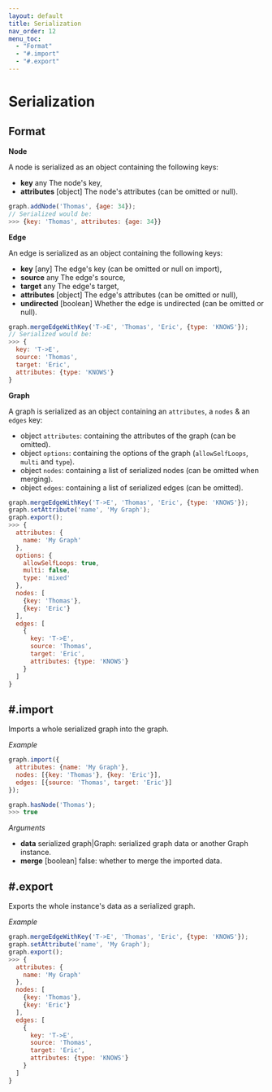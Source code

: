```yaml
---
layout: default
title: Serialization
nav_order: 12
menu_toc:
  - "Format"
  - "#.import"
  - "#.export"
---
```


# Serialization

## Format

**Node**

A node is serialized as an object containing the following keys:
  * **key** <span class="code">any</span> The node's key,
  * **attributes** <span class="code">[object]</span> The node's attributes (can be omitted or null).

```js
graph.addNode('Thomas', {age: 34});
// Serialized would be:
>>> {key: 'Thomas', attributes: {age: 34}}
```

**Edge**

An edge is serialized as an object containing the following keys:
  * **key** <span class="code">[any]</span> The edge's key (can be omitted or null on import),
  * **source** <span class="code">any</span> The edge's source,
  * **target** <span class="code">any</span> The edge's target,
  * **attributes** <span class="code">[object]</span> The edge's attributes (can be omitted or null),
  * **undirected** <span class="code">[boolean]</span> Whether the edge is undirected (can be omitted or null).

```js
graph.mergeEdgeWithKey('T->E', 'Thomas', 'Eric', {type: 'KNOWS'});
// Serialized would be:
>>> {
  key: 'T->E',
  source: 'Thomas',
  target: 'Eric',
  attributes: {type: 'KNOWS'}
}
```

**Graph**

A graph is serialized as an object containing an `attributes`, a `nodes` & an `edges` key:
  * <span class="code">object</span> `attributes`: containing the attributes of the graph (can be omitted).
  * <span class="code">object</span> `options`: containing the options of the graph (`allowSelfLoops`, `multi` and `type`).
  * <span class="code">object</span> `nodes`: containing a list of serialized nodes (can be omitted when merging).
  * <span class="code">object</span> `edges`: containing a list of serialized edges (can be omitted).

```js
graph.mergeEdgeWithKey('T->E', 'Thomas', 'Eric', {type: 'KNOWS'});
graph.setAttribute('name', 'My Graph');
graph.export();
>>> {
  attributes: {
    name: 'My Graph'
  },
  options: {
    allowSelfLoops: true,
    multi: false,
    type: 'mixed'
  },
  nodes: [
    {key: 'Thomas'},
    {key: 'Eric'}
  ],
  edges: [
    {
      key: 'T->E',
      source: 'Thomas',
      target: 'Eric',
      attributes: {type: 'KNOWS'}
    }
  ]
}
```

## #.import

Imports a whole serialized graph into the graph.

*Example*

```js
graph.import({
  attributes: {name: 'My Graph'},
  nodes: [{key: 'Thomas'}, {key: 'Eric'}],
  edges: [{source: 'Thomas', target: 'Eric'}]
});

graph.hasNode('Thomas');
>>> true
```

*Arguments*

* **data** <span class="code">serialized graph|Graph</span>: serialized graph data or another Graph instance.
* **merge** <span class="code">[boolean]</span> <span class="default">false</span>: whether to merge the imported data.

## #.export

Exports the whole instance's data as a serialized graph.

*Example*

```js
graph.mergeEdgeWithKey('T->E', 'Thomas', 'Eric', {type: 'KNOWS'});
graph.setAttribute('name', 'My Graph');
graph.export();
>>> {
  attributes: {
    name: 'My Graph'
  },
  nodes: [
    {key: 'Thomas'},
    {key: 'Eric'}
  ],
  edges: [
    {
      key: 'T->E',
      source: 'Thomas',
      target: 'Eric',
      attributes: {type: 'KNOWS'}
    }
  ]
}
```
